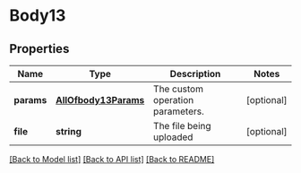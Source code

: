 # Body13

## Properties
Name | Type | Description | Notes
------------ | ------------- | ------------- | -------------
**params** | [**AllOfbody13Params**](AllOfbody13Params.md) | The custom operation parameters. | [optional] 
**file** | **string** | The file being uploaded | [optional] 

[[Back to Model list]](../../README.md#documentation-for-models) [[Back to API list]](../../README.md#documentation-for-api-endpoints) [[Back to README]](../../README.md)

